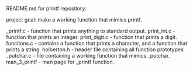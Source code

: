 README.md for printf repository:

project goal: make a working function that mimics printf.

_printf.c - function that prints anything to standard output.
print_int.c - function that prints an integer.
print_digit.c - function that prints a digit.
functions.c - contains a function that prints a character, and a function that prints a string.
holberton.h - header file containing all function prototypes.
_putchar.c - file containing a working function that mimics _putchar.
man_3_printf - man page for _printf function.
